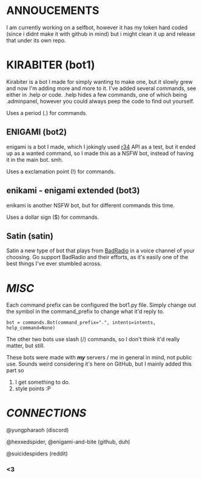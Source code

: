 # ANNOUCEMENTS

I am currently working on a selfbot, however it has my token hard coded (since i didnt make it with github in mind) but i might clean it up and release that under its own repo.

# KIRABITER (bot1)

Kirabiter is a bot I made for simply wanting to make one, but it slowly grew and now I'm adding more and more to it. I've added several commands, see either in .help or code. .help hides a few commands, one of which being .adminpanel, however you could always peep the code to find out yourself.

Uses a period (.) for commands.

## ENIGAMI (bot2)

enigami is a bot I made, which I jokingly used [r34](rule34.xxx) API as a test, but it ended up as a wanted command, so I made this as a NSFW bot, instead of having it in the main bot. smh.

Uses a exclamation point (!) for commands.

## enikami - enigami extended (bot3)

enikami is another NSFW bot, but for different commands this time.

Uses a dollar sign ($) for commands.

## Satin (satin)

Satin a new type of bot that plays from [BadRadio](badradio.nz) in a voice channel of your choosing. Go support BadRadio and their efforts, as it's easily one of the best things I've ever stumbled across.

# _MISC_

Each command prefix can be configured the bot1.py file.
Simply change out the symbol in the command_prefix to change what it'd reply to.


```bot = commands.Bot(command_prefix=".", intents=intents, help_command=None)```

The other two bots use slash (/) commands, so I don't think it'd really matter, but still.

These bots were made with ***my*** servers / me in general in mind, not public use. Sounds weird considering it's here on GitHub, but I mainly added this part so
1. I get something to do.
2. style points :P

# _CONNECTIONS_

@yungpharaoh (discord)

@hexxedspider, @enigami-and-bite (github, duh)

@suicidespiders (reddit)

### <3

